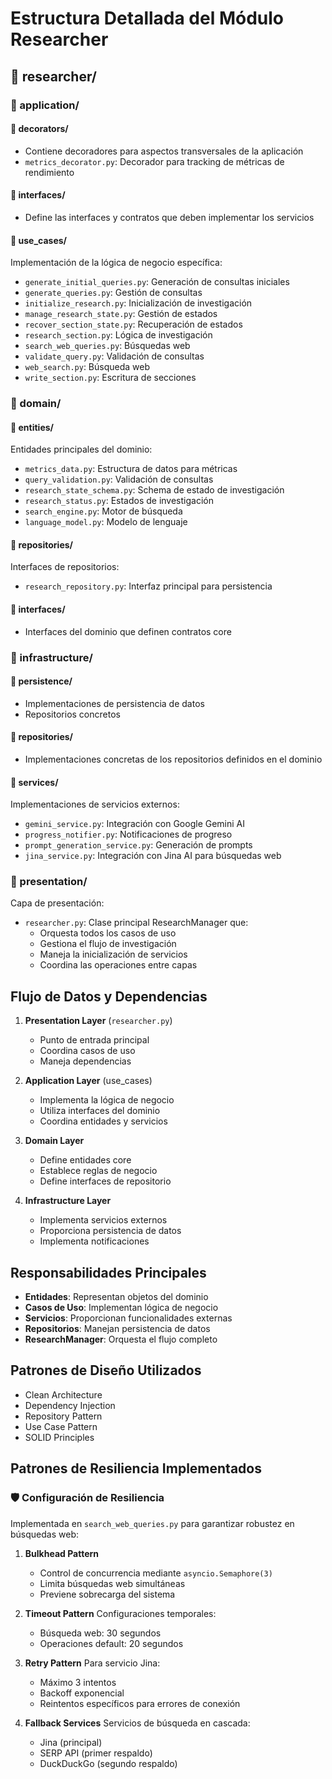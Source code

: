 # Estructura Detallada del Módulo Researcher

## 📁 researcher/
### 📁 application/
#### 📁 decorators/
- Contiene decoradores para aspectos transversales de la aplicación
- `metrics_decorator.py`: Decorador para tracking de métricas de rendimiento

#### 📁 interfaces/
- Define las interfaces y contratos que deben implementar los servicios

#### 📁 use_cases/
Implementación de la lógica de negocio específica:
- `generate_initial_queries.py`: Generación de consultas iniciales
- `generate_queries.py`: Gestión de consultas
- `initialize_research.py`: Inicialización de investigación
- `manage_research_state.py`: Gestión de estados
- `recover_section_state.py`: Recuperación de estados
- `research_section.py`: Lógica de investigación
- `search_web_queries.py`: Búsquedas web
- `validate_query.py`: Validación de consultas
- `web_search.py`: Búsqueda web
- `write_section.py`: Escritura de secciones

### 📁 domain/
#### 📁 entities/
Entidades principales del dominio:
- `metrics_data.py`: Estructura de datos para métricas
- `query_validation.py`: Validación de consultas
- `research_state_schema.py`: Schema de estado de investigación
- `research_status.py`: Estados de investigación
- `search_engine.py`: Motor de búsqueda
- `language_model.py`: Modelo de lenguaje

#### 📁 repositories/
Interfaces de repositorios:
- `research_repository.py`: Interfaz principal para persistencia

#### 📁 interfaces/
- Interfaces del dominio que definen contratos core

### 📁 infrastructure/
#### 📁 persistence/
- Implementaciones de persistencia de datos
- Repositorios concretos

#### 📁 repositories/
- Implementaciones concretas de los repositorios definidos en el dominio

#### 📁 services/
Implementaciones de servicios externos:
- `gemini_service.py`: Integración con Google Gemini AI
- `progress_notifier.py`: Notificaciones de progreso
- `prompt_generation_service.py`: Generación de prompts
- `jina_service.py`: Integración con Jina AI para búsquedas web

### 📁 presentation/
Capa de presentación:
- `researcher.py`: Clase principal ResearchManager que:
  - Orquesta todos los casos de uso
  - Gestiona el flujo de investigación
  - Maneja la inicialización de servicios
  - Coordina las operaciones entre capas

## Flujo de Datos y Dependencias

1. **Presentation Layer** (`researcher.py`)
   - Punto de entrada principal
   - Coordina casos de uso
   - Maneja dependencias

2. **Application Layer** (use_cases)
   - Implementa la lógica de negocio
   - Utiliza interfaces del dominio
   - Coordina entidades y servicios

3. **Domain Layer**
   - Define entidades core
   - Establece reglas de negocio
   - Define interfaces de repositorio

4. **Infrastructure Layer**
   - Implementa servicios externos
   - Proporciona persistencia de datos
   - Implementa notificaciones

## Responsabilidades Principales

- **Entidades**: Representan objetos del dominio
- **Casos de Uso**: Implementan lógica de negocio
- **Servicios**: Proporcionan funcionalidades externas
- **Repositorios**: Manejan persistencia de datos
- **ResearchManager**: Orquesta el flujo completo

## Patrones de Diseño Utilizados

- Clean Architecture
- Dependency Injection
- Repository Pattern
- Use Case Pattern
- SOLID Principles 

## Patrones de Resiliencia Implementados

### 🛡️ Configuración de Resiliencia
Implementada en `search_web_queries.py` para garantizar robustez en búsquedas web:

1. **Bulkhead Pattern**
   - Control de concurrencia mediante `asyncio.Semaphore(3)`
   - Limita búsquedas web simultáneas
   - Previene sobrecarga del sistema

2. **Timeout Pattern**
   Configuraciones temporales:
   - Búsqueda web: 30 segundos
   - Operaciones default: 20 segundos

3. **Retry Pattern**
   Para servicio Jina:
   - Máximo 3 intentos
   - Backoff exponencial
   - Reintentos específicos para errores de conexión

4. **Fallback Services**
   Servicios de búsqueda en cascada:
   - Jina (principal)
   - SERP API (primer respaldo)
   - DuckDuckGo (segundo respaldo)